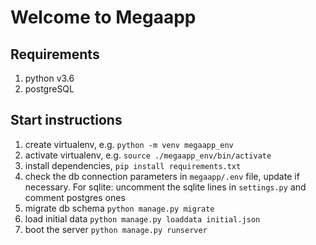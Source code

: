 # Welcome to Megaapp

## Requirements

1. python v3.6
2. postgreSQL

## Start instructions

1. create virtualenv, e.g. `python -m venv megaapp_env`
2. activate virtualenv, e.g. `source ./megaapp_env/bin/activate`
3. install dependencies, `pip install requirements.txt`
4. check the db connection parameters in `megaapp/.env` file, update if necessary. For sqlite: uncomment the sqlite lines in `settings.py` and comment postgres ones
4. migrate db schema `python manage.py migrate`
5. load initial data `python manage.py loaddata initial.json`
6. boot the server `python manage.py runserver`